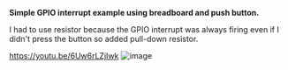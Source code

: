 **Simple GPIO interrupt example using breadboard and push button.**

I had to use resistor because the GPIO interrupt was always firing even if I didn't press the button so added pull-down resistor.

https://youtu.be/6Uw6rLZjIwk
![image](https://github.com/alperak/linux-kernel-module-driver-examples/assets/55832382/d2eb4d79-aa04-4424-bf4c-c03a87a0ee17)

